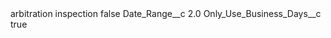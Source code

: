 <?xml version="1.0" encoding="UTF-8"?>
<CustomMetadata xmlns="http://soap.sforce.com/2006/04/metadata" xmlns:xsi="http://www.w3.org/2001/XMLSchema-instance" xmlns:xsd="http://www.w3.org/2001/XMLSchema">
    <label>arbitration inspection</label>
    <protected>false</protected>
    <values>
        <field>Date_Range__c</field>
        <value xsi:type="xsd:double">2.0</value>
    </values>
    <values>
        <field>Only_Use_Business_Days__c</field>
        <value xsi:type="xsd:boolean">true</value>
    </values>
</CustomMetadata>
